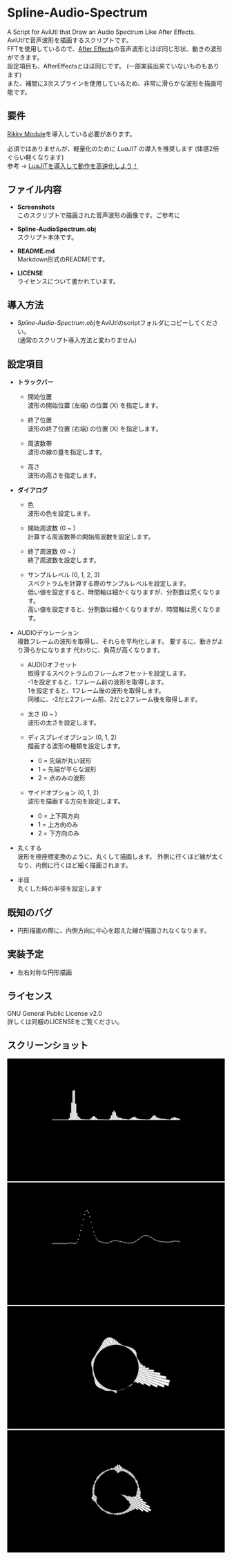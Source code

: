 # Spline-Audio-Spectrum
A Script for AviUtl that Draw an Audio Spectrum Like After Effects.<br>
AviUtlで音声波形を描画するスクリプトです。<br>
FFTを使用しているので、[After Effects](https://www.adobe.com/jp/products/aftereffects.html)の音声波形とほぼ同じ形状、動きの波形ができます。<br>
設定項目も、AfterEffectsとほぼ同じです。 (一部実装出来ていないものもあります)<br>
また、補間に3次スプラインを使用しているため、非常に滑らかな波形を描画可能です。<br>

## 要件
[Rikky Module](https://hazumurhythm.com/wev/amazon/?script=NRMv2q9Q&keyword=rikky_module&search_price=&sort=viewh&filter=all&page=1)を導入している必要があります。

必須ではありませんが、軽量化のために *LuaJIT* の導入を推奨します (体感2倍ぐらい軽くなります)  
参考 → [LuaJITを導入して動作を高速化しよう！](https://aketama.work/aviutl-luajit)

## ファイル内容
  - **Screenshots**<br>
    このスクリプトで描画された音声波形の画像です。ご参考に

  - **Spline-AudioSpectrum.obj**<br>
	スクリプト本体です。

  - **README.md**<br>
	Markdown形式のREADMEです。

  - **LICENSE**<br>
	ライセンスについて書かれています。

## 導入方法
  - *Spline-Audio-Spectrum.obj*をAviUtlのscriptフォルダにコピーしてください。  
    (通常のスクリプト導入方法と変わりません)

## 設定項目
  - **トラックバー**<br>
	- 開始位置<br>
	  波形の開始位置 (左端) の位置 (X) を指定します。

	- 終了位置<br>
	  波形の終了位置 (右端) の位置 (X) を指定します。

	- 周波数帯<br>
	  波形の線の量を指定します。

	- 高さ<br>
	  波形の高さを指定します。

  - **ダイアログ**<br>
	- 色<br>
	  波形の色を設定します。

	- 開始周波数 (0 ~ )<br>
	  計算する周波数帯の開始周波数を設定します。

	- 終了周波数 (0 ~ )<br>
	  終了周波数を設定します。

	- サンプルレベル (0, 1, 2, 3)<br>
	  スペクトラムを計算する際のサンプルレベルを設定します。<br>
	  低い値を設定すると、時間軸は細かくなりますが、分割数は荒くなります。<br>
	  高い値を設定すると、分割数は細かくなりますが、時間軸は荒くなります。<br>
    
 - AUDIOデゥレーション<br>
    複数フレームの波形を取得し、それらを平均化します。
    要するに、動きがより滑らかになります
    代わりに、負荷が高くなります。

	- AUDIOオフセット<br>
	  取得するスペクトラムのフレームオフセットを設定します。<br>
	  -1を設定すると、1フレーム前の波形を取得します。<br>
	  1を設定すると、1フレーム後の波形を取得します。<br>
	  同様に、-2だと2フレーム前、2だと2フレーム後を取得します。<br>

	- 太さ (0 ~ )<br>
	  波形の太さを設定します。

	- ディスプレイオプション (0, 1, 2)<br>
	  描画する波形の種類を設定します。<br>
	  - 0 = 先端が丸い波形
	  - 1 = 先端が平らな波形
	  - 2 = 点のみの波形

	- サイドオプション (0, 1, 2)<br>
	  波形を描画する方向を設定します。
	  - 0 = 上下両方向
	  - 1 = 上方向のみ
	  - 2 = 下方向のみ

 - 丸くする  
   波形を極座標変換のように、丸くして描画します。
   外側に行くほど線が太くなり、内側に行くほど細く描画されます。
   
 - 半径  
    丸くした時の半径を設定します
    
## 既知のバグ

* 円形描画の際に、内側方向に中心を超えた線が描画されなくなります。

## 実装予定

* 左右対称な円形描画

## ライセンス
GNU General Public License v2.0<br>
詳しくは同梱のLICENSEをご覧ください。

## スクリーンショット
![001](./Screenshots/001.png)
![002](./Screenshots/002.png)
![003](./Screenshots/003.png)
![004](./Screenshots/004.png)
